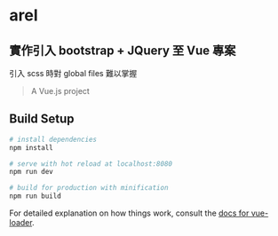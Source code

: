 # arel

## 實作引入 bootstrap + JQuery 至 Vue 專案

引入 scss 時對 global files 難以掌握

> A Vue.js project

## Build Setup

``` bash
# install dependencies
npm install

# serve with hot reload at localhost:8080
npm run dev

# build for production with minification
npm run build
```

For detailed explanation on how things work, consult the [docs for vue-loader](http://vuejs.github.io/vue-loader).

